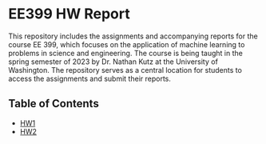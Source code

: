 # EE399 HW Report

This repository includes the assignments and accompanying reports for the course EE 399, which focuses on the application of machine learning to problems in science and engineering. The course is being taught in the spring semester of 2023 by Dr. Nathan Kutz at the University of Washington. The repository serves as a central location for students to access the assignments and submit their reports.

## Table of Contents

- [HW1](#HW1)
- [HW2](#HW2)

